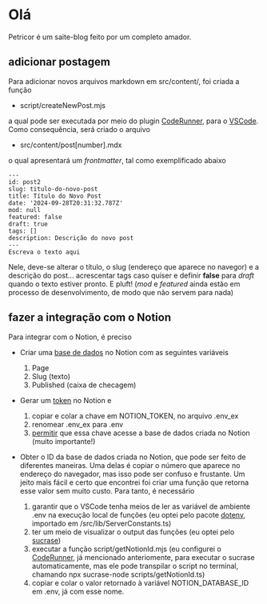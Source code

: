 # Olá

Petricor é um saite-blog feito por um completo amador. 

## adicionar postagem

Para adicionar novos arquivos markdown em src/content/, foi criada a função

* script/createNewPost.mjs

a qual pode ser executada por meio do plugin [CodeRunner](https://marketplace.visualstudio.com/items?itemName=formulahendry.code-runner), para o [VSCode](https://code.visualstudio.com/). Como consequência, será criado o arquivo

* src/content/post[number].mdx

o qual apresentará um _frontmatter_, tal como exemplificado abaixo

```
---
id: post2
slug: titulo-do-novo-post
title: Título do Novo Post
date: '2024-09-28T20:31:32.787Z'
mod: null
featured: false
draft: true
tags: []
description: Descrição do novo post
---
Escreva o texto aqui
```

Nele, deve-se alterar o título, o slug (endereço que aparece no navegor) e a descrição do post... acrescentar tags caso quiser e definir **false** para _draft_ quando o texto estiver pronto. E pluft! (_mod_ e _featured_ ainda estão em processo de desenvolvimento, de modo que não servem para nada)

## fazer a integração com o Notion

Para integrar com o Notion, é preciso

  * Criar uma [base de dados](https://www.notion.so/pt/help/create-a-database) no Notion com as seguintes variáveis
    1. Page
    2. Slug (texto)
    3. Published (caixa de checagem)

  * Gerar um [token](https://notion.com/my-integrations) no Notion e
    1. copiar e colar a chave em NOTION_TOKEN, no arquivo .env_ex
    2. renomear .env_ex para .env
    3. [permitir](https://www.notion.so/pt/help/add-and-manage-connections-with-the-api) que essa chave acesse a base de dados criada no Notion (muito importante!)

  * Obter o ID da base de dados criada no Notion, que pode ser feito de diferentes maneiras. Uma delas é copiar o número que aparece no endereço do navegador, mas isso pode ser confuso e frustante. Um jeito mais fácil e certo que encontrei foi criar uma função que retorna esse valor sem muito custo. Para tanto, é necessário
    1. garantir que o VSCode tenha meios de ler as variável de ambiente .env na execução local de funções (eu optei pelo pacote [dotenv](https://www.npmjs.com/package/dotenv), importado em /src/lib/ServerConstants.ts)
    2. ter um meio de visualizar o output das funções (eu optei pelo [sucrase](https://www.npmjs.com/package/sucrase))
    3. executar a função script/getNotionId.mjs (eu configurei o [CodeRunner](https://marketplace.visualstudio.com/items?itemName=formulahendry.code-runner), já mencionado anteriomente, para executar o sucrase automaticamente, mas ele pode transpilar o script no terminal, chamando npx sucrase-node scripts/getNotionId.ts)
    4. copiar e colar o valor retornado à variável NOTION_DATABASE_ID em .env, já com esse nome.

    
